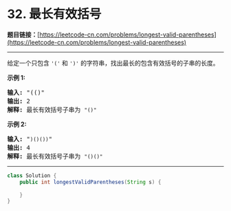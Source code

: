 # 32. 最长有效括号

**题目链接：**[https://leetcode-cn.com/problems/longest-valid-parentheses](https://leetcode-cn.com/problems/longest-valid-parentheses)

---

<div class="content__1Y2H">
 <div class="notranslate">
  <p>给定一个只包含 <code>'('</code>&nbsp;和 <code>')'</code>&nbsp;的字符串，找出最长的包含有效括号的子串的长度。</p> 
  <p><strong>示例&nbsp;1:</strong></p> 
  <pre class="language-text"><strong>输入:</strong> "(()"
<strong>输出:</strong> 2
<strong>解释:</strong> 最长有效括号子串为 <code>"()"</code>
</pre> 
  <p><strong>示例 2:</strong></p> 
  <pre class="language-text"><strong>输入:</strong> "<code>)()())</code>"
<strong>输出:</strong> 4
<strong>解释:</strong> 最长有效括号子串为 <code>"()()"</code>
</pre> 
 </div>
</div>

---

```java
class Solution {
    public int longestValidParentheses(String s) {
        
    }
}
```